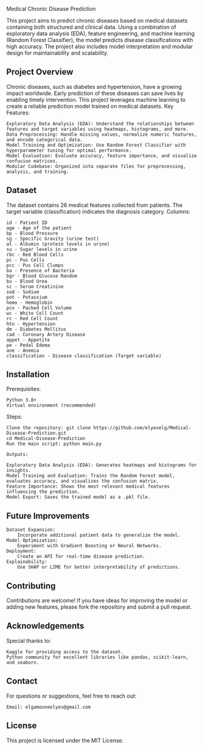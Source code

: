 Medical Chronic Disease Prediction


This project aims to predict chronic diseases based on medical datasets containing both structured and clinical data. Using a combination of exploratory data analysis (EDA), feature engineering, and machine learning (Random Forest Classifier), the model predicts disease classifications with high accuracy. The project also includes model interpretation and modular design for maintainability and scalability.


## Project Overview

Chronic diseases, such as diabetes and hypertension, have a growing impact worldwide. Early prediction of these diseases can save lives by enabling timely intervention. This project leverages machine learning to create a reliable prediction model trained on medical datasets.
Key Features:

    Exploratory Data Analysis (EDA): Understand the relationships between features and target variables using heatmaps, histograms, and more.
    Data Preprocessing: Handle missing values, normalize numeric features, and encode categorical data.
    Model Training and Optimization: Use Random Forest Classifier with hyperparameter tuning for optimal performance.
    Model Evaluation: Evaluate accuracy, feature importance, and visualize confusion matrices.
    Modular Codebase: Organized into separate files for preprocessing, analysis, and training.
    

## Dataset

The dataset contains 26 medical features collected from patients. The target variable (classification) indicates the diagnosis category.
Columns:

    id - Patient ID
    age - Age of the patient
    bp - Blood Pressure
    sg - Specific Gravity (urine test)
    al - Albumin (protein levels in urine)
    su - Sugar levels in urine
    rbc - Red Blood Cells
    pc - Pus Cells
    pcc - Pus Cell Clumps
    ba - Presence of Bacteria
    bgr - Blood Glucose Random
    bu - Blood Urea
    sc - Serum Creatinine
    sod - Sodium
    pot - Potassium
    hemo - Hemoglobin
    pcv - Packed Cell Volume
    wc - White Cell Count
    rc - Red Cell Count
    htn - Hypertension
    dm - Diabetes Mellitus
    cad - Coronary Artery Disease
    appet - Appetite
    pe - Pedal Edema
    ane - Anemia
    classification - Disease classification (Target variable)
    

## Installation
Prerequisites:

    Python 3.8+
    Virtual environment (recommended)

Steps:

    Clone the repository: git clone https://github.com/elyeselg/Medical-Disease-Prediction.git
    cd Medical-Disease-Prediction
    Run the main script: python main.py
    
    Outputs:

    Exploratory Data Analysis (EDA): Generates heatmaps and histograms for insights.
    Model Training and Evaluation: Trains the Random Forest model, evaluates accuracy, and visualizes the confusion matrix.
    Feature Importance: Shows the most relevant medical features influencing the prediction.
    Model Export: Saves the trained model as a .pkl file.


## Future Improvements

    Dataset Expansion:
        Incorporate additional patient data to generalize the model.
    Model Optimization:
        Experiment with Gradient Boosting or Neural Networks.
    Deployment:
        Create an API for real-time disease prediction.
    Explainability:
        Use SHAP or LIME for better interpretability of predictions.

        

## Contributing

Contributions are welcome! If you have ideas for improving the model or adding new features, please fork the repository and submit a pull request.


## Acknowledgements

Special thanks to:

    Kaggle for providing access to the dataset.
    Python community for excellent libraries like pandas, scikit-learn, and seaborn.
    

## Contact

For questions or suggestions, feel free to reach out:

    Email: elgamouneelyes@gmail.com


## License

This project is licensed under the MIT License.
